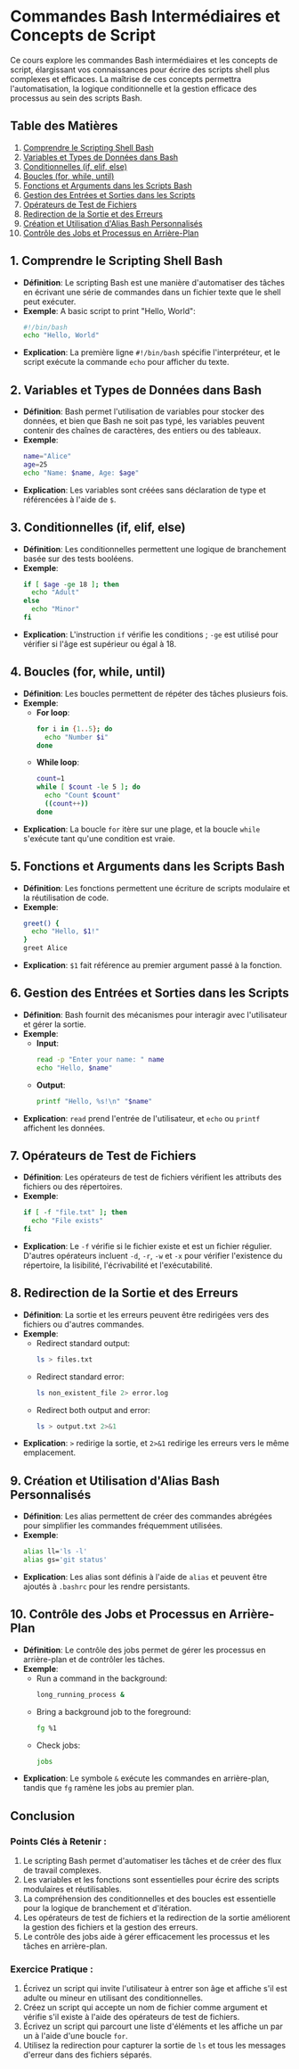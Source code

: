 
# Commandes Bash Intermédiaires et Concepts de Script

Ce cours explore les commandes Bash intermédiaires et les concepts de script, élargissant vos connaissances pour écrire des scripts shell plus complexes et efficaces. La maîtrise de ces concepts permettra l'automatisation, la logique conditionnelle et la gestion efficace des processus au sein des scripts Bash.

## Table des Matières
1. [Comprendre le Scripting Shell Bash](#comprendre-le-scripting-shell-bash)
2. [Variables et Types de Données dans Bash](#variables-et-types-de-donnees-dans-bash)
3. [Conditionnelles (if, elif, else)](#conditionnelles-if-elif-else)
4. [Boucles (for, while, until)](#boucles-for-while-until)
5. [Fonctions et Arguments dans les Scripts Bash](#fonctions-et-arguments-dans-les-scripts-bash)
6. [Gestion des Entrées et Sorties dans les Scripts](#gestion-des-entrees-et-sorties-dans-les-scripts)
7. [Opérateurs de Test de Fichiers](#operateurs-de-test-de-fichiers)
8. [Redirection de la Sortie et des Erreurs](#redirection-de-la-sortie-et-des-erreurs)
9. [Création et Utilisation d'Alias Bash Personnalisés](#creation-et-utilisation-dalias-bash-personnalises)
10. [Contrôle des Jobs et Processus en Arrière-Plan](#controle-des-jobs-et-processus-en-arriere-plan)

## 1. Comprendre le Scripting Shell Bash
- **Définition**: Le scripting Bash est une manière d'automatiser des tâches en écrivant une série de commandes dans un fichier texte que le shell peut exécuter.
- **Exemple**: A basic script to print "Hello, World":
  ```bash
  #!/bin/bash
  echo "Hello, World"
  ```
- **Explication**: La première ligne `#!/bin/bash` spécifie l'interpréteur, et le script exécute la commande `echo` pour afficher du texte.

## 2. Variables et Types de Données dans Bash
- **Définition**: Bash permet l'utilisation de variables pour stocker des données, et bien que Bash ne soit pas typé, les variables peuvent contenir des chaînes de caractères, des entiers ou des tableaux.
- **Exemple**:
  ```bash
  name="Alice"
  age=25
  echo "Name: $name, Age: $age"
  ```
- **Explication**: Les variables sont créées sans déclaration de type et référencées à l'aide de `$`.

## 3. Conditionnelles (if, elif, else)
- **Définition**: Les conditionnelles permettent une logique de branchement basée sur des tests booléens.
- **Exemple**:
  ```bash
  if [ $age -ge 18 ]; then
    echo "Adult"
  else
    echo "Minor"
  fi
  ```
- **Explication**: L'instruction `if` vérifie les conditions ; `-ge` est utilisé pour vérifier si l'âge est supérieur ou égal à 18.

## 4. Boucles (for, while, until)
- **Définition**: Les boucles permettent de répéter des tâches plusieurs fois.
- **Exemple**:
  - **For loop**:
    ```bash
    for i in {1..5}; do
      echo "Number $i"
    done
    ```
  - **While loop**:
    ```bash
    count=1
    while [ $count -le 5 ]; do
      echo "Count $count"
      ((count++))
    done
    ```
- **Explication**: La boucle `for` itère sur une plage, et la boucle `while` s'exécute tant qu'une condition est vraie.

## 5. Fonctions et Arguments dans les Scripts Bash
- **Définition**: Les fonctions permettent une écriture de scripts modulaire et la réutilisation de code.
- **Exemple**:
  ```bash
  greet() {
    echo "Hello, $1!"
  }
  greet Alice
  ```
- **Explication**: `$1` fait référence au premier argument passé à la fonction.

## 6. Gestion des Entrées et Sorties dans les Scripts
- **Définition**: Bash fournit des mécanismes pour interagir avec l'utilisateur et gérer la sortie.
- **Exemple**:
  - **Input**:
    ```bash
    read -p "Enter your name: " name
    echo "Hello, $name"
    ```
  - **Output**:
    ```bash
    printf "Hello, %s!\n" "$name"
    ```
- **Explication**: `read` prend l'entrée de l'utilisateur, et `echo` ou `printf` affichent les données.

## 7. Opérateurs de Test de Fichiers
- **Définition**: Les opérateurs de test de fichiers vérifient les attributs des fichiers ou des répertoires.
- **Exemple**:
  ```bash
  if [ -f "file.txt" ]; then
    echo "File exists"
  fi
  ```
- **Explication**: Le `-f` vérifie si le fichier existe et est un fichier régulier. D'autres opérateurs incluent `-d`, `-r`, `-w` et `-x` pour vérifier l'existence du répertoire, la lisibilité, l'écrivabilité et l'exécutabilité.

## 8. Redirection de la Sortie et des Erreurs
- **Définition**: La sortie et les erreurs peuvent être redirigées vers des fichiers ou d'autres commandes.
- **Exemple**:
  - Redirect standard output:
    ```bash
    ls > files.txt
    ```
  - Redirect standard error:
    ```bash
    ls non_existent_file 2> error.log
    ```
  - Redirect both output and error:
    ```bash
    ls > output.txt 2>&1
    ```
- **Explication**: `>` redirige la sortie, et `2>&1` redirige les erreurs vers le même emplacement.

## 9. Création et Utilisation d'Alias Bash Personnalisés
- **Définition**: Les alias permettent de créer des commandes abrégées pour simplifier les commandes fréquemment utilisées.
- **Exemple**:
  ```bash
  alias ll='ls -l'
  alias gs='git status'
  ```
- **Explication**: Les alias sont définis à l'aide de `alias` et peuvent être ajoutés à `.bashrc` pour les rendre persistants.

## 10. Contrôle des Jobs et Processus en Arrière-Plan
- **Définition**: Le contrôle des jobs permet de gérer les processus en arrière-plan et de contrôler les tâches.
- **Exemple**:
  - Run a command in the background:
    ```bash
    long_running_process &
    ```
  - Bring a background job to the foreground:
    ```bash
    fg %1
    ```
  - Check jobs:
    ```bash
    jobs
    ```
- **Explication**: Le symbole `&` exécute les commandes en arrière-plan, tandis que `fg` ramène les jobs au premier plan.

## Conclusion

### Points Clés à Retenir :
1. Le scripting Bash permet d'automatiser les tâches et de créer des flux de travail complexes.
2. Les variables et les fonctions sont essentielles pour écrire des scripts modulaires et réutilisables.
3. La compréhension des conditionnelles et des boucles est essentielle pour la logique de branchement et d'itération.
4. Les opérateurs de test de fichiers et la redirection de la sortie améliorent la gestion des fichiers et la gestion des erreurs.
5. Le contrôle des jobs aide à gérer efficacement les processus et les tâches en arrière-plan.

### Exercice Pratique :
1. Écrivez un script qui invite l'utilisateur à entrer son âge et affiche s'il est adulte ou mineur en utilisant des conditionnelles.
2. Créez un script qui accepte un nom de fichier comme argument et vérifie s'il existe à l'aide des opérateurs de test de fichiers.
3. Écrivez un script qui parcourt une liste d'éléments et les affiche un par un à l'aide d'une boucle `for`.
4. Utilisez la redirection pour capturer la sortie de `ls` et tous les messages d'erreur dans des fichiers séparés.
